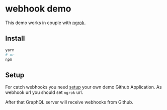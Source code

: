 # webhook demo

This demo works in couple with [ngrok](https://ngrok.com/).

## Install

```bash
yarn
# or
npm
```

## Setup

For catch webhooks you need [setup](https://developer.github.com/apps/building-github-apps/creating-a-github-app/) your own demo Github Application. As webhook url you should set `ngrok` url.

After that GraphQL server will receive webhooks from Github.
